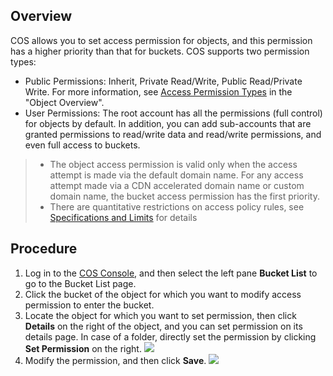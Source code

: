 ## Overview
COS allows you to set access permission for objects, and this permission has a higher priority than that for buckets. COS supports two permission types:

- Public Permissions: Inherit, Private Read/Write, Public Read/Private Write. For more information, see [Access Permission Types](https://intl.cloud.tencent.com/document/product/436/13324#access-permission-types) in the "Object Overview".
- User Permissions: The root account has all the permissions (full control) for objects by default. In addition, you can add sub-accounts that are granted permissions to read/write data and read/write permissions, and even full access to buckets.



>- The object access permission is valid only when the access attempt is made via the default domain name. For any access attempt made via a CDN accelerated domain name or custom domain name, the bucket access permission has the first priority.
>- There are quantitative restrictions on access policy rules, see [Specifications and Limits](https://intl.cloud.tencent.com/document/product/436/14518) for details

## Procedure
1. Log in to the [COS Console](https://intl.cloud.tencent.com/login), and then select the left pane **Bucket List** to go to the Bucket List page. 
2. Click the bucket of the object for which you want to modify access permission to enter the bucket.
3. Locate the object for which you want to set permission, then click **Details** on the right of the object, and you can set permission on its details page. In case of a folder, directly set the permission by clicking **Set Permission** on the right.
![](https://main.qcloudimg.com/raw/a295c398bffe042cb320fd7fb12ce879.png)
4. Modify the permission, and then click **Save**.
![](https://main.qcloudimg.com/raw/09b25c4e5ebf683415971e79d558dc02.png)


